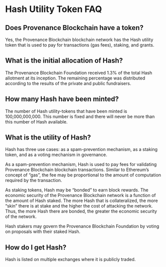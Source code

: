 # Hash Utility Token FAQ

## Does Provenance Blockchain have a token?

Yes, the Provenance Blockchain blockchain network has the Hash utility token that is used to pay for transactions \(gas fees\), staking, and grants.

## What is the initial allocation of Hash? <a id="what-is-the-initial-allocation-of-hash"></a>

The Provenance Blockchain Foundation received 1.3% of the total Hash allotment at its inception. The remaining percentage was distributed according to the results of the private and public fundraisers.

## How many Hash have been minted? <a id="how-many-hash-have-been-minted"></a>

The number of Hash utility-tokens that have been minted is 100,000,000,000. This number is fixed and there will never be more than this number of Hash available.

## What is the utility of Hash? <a id="what-is-the-utility-of-hash"></a>

Hash has three use cases: as a spam-prevention mechanism, as a staking token, and as a voting mechanism in governance.

As a spam-prevention mechanism, Hash is used to pay fees for validating Provenance Blockchain blockchain transactions. Similar to Ethereum’s concept of “gas”, the fee may be proportional to the amount of computation required by the transaction.

As staking tokens, Hash may be “bonded” to earn block rewards. The economic security of the Provenance Blockchain network is a function of the amount of Hash staked. The more Hash that is collateralized, the more “skin” there is at stake and the higher the cost of attacking the network. Thus, the more Hash there are bonded, the greater the economic security of the network.

Hash stakers may govern the Provenance Blockchain Foundation by voting on proposals with their staked Hash.

## How do I get Hash? <a id="how-do-i-get-hash"></a>

Hash is listed on multiple exchanges where it is publicly traded.

